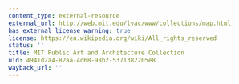 ```yaml
---
content_type: external-resource
external_url: http://web.mit.edu/lvac/www/collections/map.html
has_external_license_warning: true
license: https://en.wikipedia.org/wiki/All_rights_reserved
status: ''
title: MIT Public Art and Architecture Collection
uid: 4941d2a4-82aa-4d68-98b2-5371382205e8
wayback_url: ''
---
```

